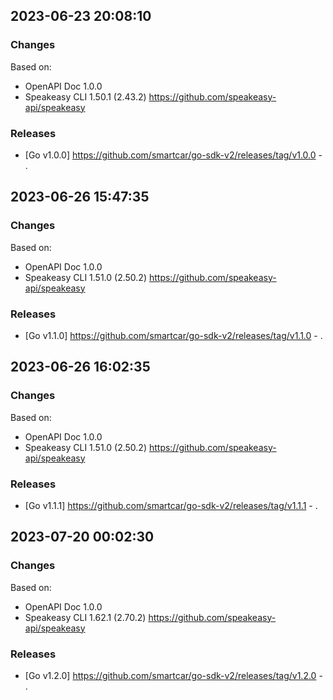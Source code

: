 

## 2023-06-23 20:08:10
### Changes
Based on:
- OpenAPI Doc 1.0.0 
- Speakeasy CLI 1.50.1 (2.43.2) https://github.com/speakeasy-api/speakeasy
### Releases
- [Go v1.0.0] https://github.com/smartcar/go-sdk-v2/releases/tag/v1.0.0 - .

## 2023-06-26 15:47:35
### Changes
Based on:
- OpenAPI Doc 1.0.0 
- Speakeasy CLI 1.51.0 (2.50.2) https://github.com/speakeasy-api/speakeasy
### Releases
- [Go v1.1.0] https://github.com/smartcar/go-sdk-v2/releases/tag/v1.1.0 - .

## 2023-06-26 16:02:35
### Changes
Based on:
- OpenAPI Doc 1.0.0 
- Speakeasy CLI 1.51.0 (2.50.2) https://github.com/speakeasy-api/speakeasy
### Releases
- [Go v1.1.1] https://github.com/smartcar/go-sdk-v2/releases/tag/v1.1.1 - .

## 2023-07-20 00:02:30
### Changes
Based on:
- OpenAPI Doc 1.0.0 
- Speakeasy CLI 1.62.1 (2.70.2) https://github.com/speakeasy-api/speakeasy
### Releases
- [Go v1.2.0] https://github.com/smartcar/go-sdk-v2/releases/tag/v1.2.0 - .